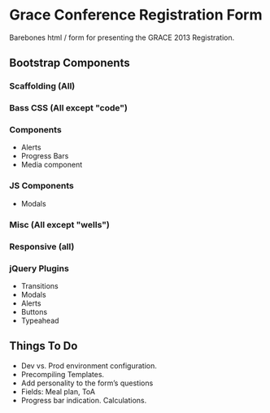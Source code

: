 # Grace Conference Registration Form
Barebones html / form for presenting the GRACE 2013 Registration.

## Bootstrap Components

### Scaffolding (All)
### Bass CSS (All except "code")

### Components
* Alerts
* Progress Bars
* Media component

### JS Components
* Modals

### Misc (All except "wells")

### Responsive (all)

### jQuery Plugins
* Transitions
* Modals
* Alerts
* Buttons
* Typeahead

## Things To Do
* Dev vs. Prod environment configuration.
* Precompiling Templates.
* Add personality to the form’s questions
* Fields: Meal plan, ToA
* Progress bar indication. Calculations.
